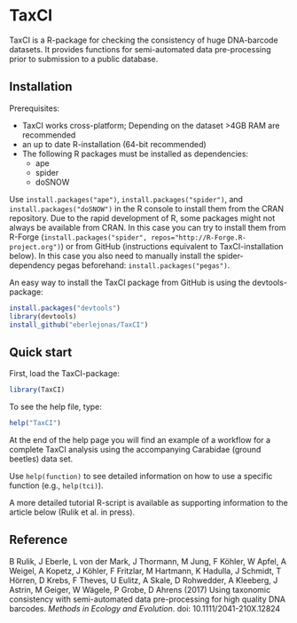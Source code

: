 # TaxCI
TaxCI is a R-package for checking the consistency of huge DNA-barcode datasets.
It provides functions for semi-automated data pre-processing prior to submission
to a public database.

## Installation
Prerequisites:
* TaxCI works cross-platform; Depending on the dataset >4GB RAM are recommended
* an up to date R-installation (64-bit recommended)
* The following R packages must be installed as dependencies:
	* ape
	* spider
	* doSNOW

Use `install.packages("ape")`, `install.packages("spider")`, and `install.packages("doSNOW")` in the R console to install them from the CRAN repository. Due to the rapid development of R, some packages might not always be available from CRAN. In this case you can try to install them from R-Forge (`install.packages("spider", repos="http://R-Forge.R-project.org")`) or from GitHub (instructions equivalent to TaxCI-installation below). In this case you also need to manually install the spider-dependency pegas beforehand: `install.packages("pegas")`.

An easy way to install the TaxCI package from GitHub is using the devtools-package:
```R
install.packages("devtools")
library(devtools)
install_github("eberlejonas/TaxCI")
```
	

## Quick start
First, load the TaxCI-package:
```R
library(TaxCI)
```
To see the help file, type:
```R
help("TaxCI")
```
At the end of the help page you will find an example of a workflow for a complete TaxCI analysis using the accompanying Carabidae (ground beetles) data set.

Use `help(function)` to see detailed information on how to use a specific function (e.g., `help(tci)`).

A more detailed tutorial R-script is available as supporting information to the article below (Rulik et al. in press).

## Reference
B Rulik, J Eberle, L von der Mark, J Thormann, M Jung, F Köhler, W Apfel, A Weigel, A Kopetz, J Köhler, F Fritzlar, M Hartmann, K Hadulla, J Schmidt, T Hörren, D Krebs, F Theves, U Eulitz, A Skale, D Rohwedder, A Kleeberg, J Astrin, M Geiger, W Wägele, P Grobe, D Ahrens (2017) Using taxonomic consistency with semi-automated data pre-processing for high quality DNA barcodes. *Methods in Ecology and Evolution*. doi: 10.1111/2041-210X.12824
